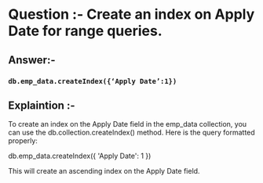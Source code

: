 # Question :-  Create an index on Apply Date for range queries.

## Answer:- 

 ###  `db.emp_data.createIndex({‘Apply Date’:1})`

## Explaintion :- 

To create an index on the Apply Date field in the emp_data collection, you can use the db.collection.createIndex() method. Here is the query formatted properly:

db.emp_data.createIndex({ 'Apply Date': 1 })

This will create an ascending index on the Apply Date field.